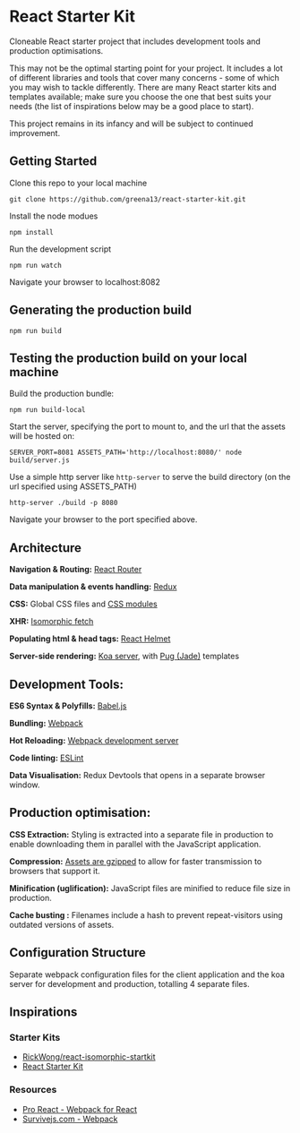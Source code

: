# React Starter Kit

Cloneable React starter project that includes development tools and production optimisations.


This may not be the optimal starting point for your project. It includes a lot of different libraries and tools that cover many concerns - some of which you may wish to tackle differently. There are many React starter kits and templates available; make sure you choose the one that best suits your needs (the list of inspirations below may be a good place to start).
  
This project remains in its infancy and will be subject to continued improvement.

## Getting Started

Clone this repo to your local machine

    git clone https://github.com/greena13/react-starter-kit.git
        

Install the node modues
      
    npm install
      

Run the development script

    npm run watch
    
    
Navigate your browser to localhost:8082

## Generating the production build

    npm run build
    

## Testing the production build on your local machine

Build the production bundle:

    npm run build-local
    
Start the server, specifying the port to mount to, and the url that the assets will be hosted on: 

    SERVER_PORT=8081 ASSETS_PATH='http://localhost:8080/' node build/server.js
     
Use a simple http server like `http-server` to serve the build directory (on the url specified using ASSETS_PATH)
  
    http-server ./build -p 8080
    
Navigate your browser to the port specified above.
    
## Architecture
 
**Navigation \& Routing:** [React Router](https://github.com/reactjs/react-router)

**Data manipulation \& events handling:** [Redux](https://github.com/reactjs/redux)

**CSS:** Global CSS files and [CSS modules](https://github.com/css-modules/css-modules)

**XHR:** [Isomorphic fetch](https://github.com/github/fetch)

**Populating html & head tags:** [React Helmet](https://github.com/nfl/react-helmet)

**Server-side rendering:** [Koa server](http://koajs.com/), with [Pug (Jade)](https://github.com/pugjs/pug) templates

## Development Tools:
 
**ES6 Syntax & Polyfills:** [Babel.js](https://babeljs.io/)

**Bundling:** [Webpack](https://webpack.github.io/docs/)

**Hot Reloading:** [Webpack development server](https://webpack.github.io/docs/webpack-dev-server.html)

**Code linting:** [ESLint](https://github.com/MoOx/eslint-loader)

**Data Visualisation:** Redux Devtools that opens in a separate browser window.

## Production optimisation:
 
**CSS Extraction:** Styling is extracted into a separate file in production to enable downloading them in parallel with the JavaScript application.

**Compression:** [Assets are gzipped](https://github.com/webpack/compression-webpack-plugin) to allow for faster transmission to browsers that support it.

**Minification (uglification):** JavaScript files are minified to reduce file size in production.

**Cache busting :** Filenames include a hash to prevent repeat-visitors using outdated versions of assets.


## Configuration Structure

Separate webpack configuration files for the client application and the koa server for development and production, totalling 4 separate files.

## Inspirations

### Starter Kits

- [RickWong/react-isomorphic-startkit](https://github.com/RickWong/react-isomorphic-starterkit)
- [React Starter Kit](https://www.reactstarterkit.com/)

### Resources

- [Pro React - Webpack for React](http://www.pro-react.com/materials/appendixA/)
- [Survivejs.com - Webpack](http://survivejs.com/webpack/introduction/)



